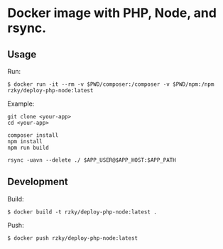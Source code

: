 # Docker image with PHP, Node, and rsync.

## Usage

Run:

    $ docker run -it --rm -v $PWD/composer:/composer -v $PWD/npm:/npm rzky/deploy-php-node:latest

Example:

    git clone <your-app>
    cd <your-app>
    
    composer install
    npm install
    npm run build

    rsync -uavn --delete ./ $APP_USER@$APP_HOST:$APP_PATH

## Development

Build:

    $ docker build -t rzky/deploy-php-node:latest .

Push:

    $ docker push rzky/deploy-php-node:latest

